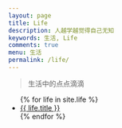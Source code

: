 ```yaml
---
layout: page
title: Life
description: 人越学越觉得自己无知
keywords: 生活, Life
comments: true
menu: 生活
permalink: /life/
---
```


> 生活中的点点滴滴

<ul class="listing">
{% for life in site.life %}

<li class="listing-item"><a href="{{ life.url }}">{{ life.title }}</a>
</li>
{% endfor %}
</ul>
